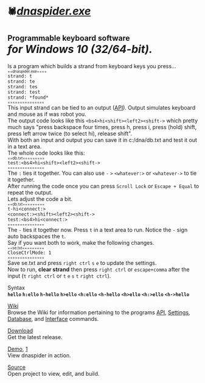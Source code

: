 # `🕷`<em>[dnaspider.exe](https://github.com/dnaspider/dna/releases "Download open source dnaspider.exe &#13;Programmable keyboard software for Windows 10")</em><br><br><sup><sup>Programmable keyboard software </sup></sup><br><em>for Windows 10 (32/64-bit).</em>
Is a program which builds a strand from keyboard keys you press... 
<br><sub><sub>==dnaspider.exe====</sub></sub>
<br><span title="The [t] key on the keyboard was pressed">`strand: t`</span>
<br><span title="The [e] key on the keyboard was pressed">`strand: te`</span>
<br><span title="The [s] key on the keyboard was pressed">`strand: tes`</span>
<br><span title="The [t] key on the keyboard was pressed">`strand: test`</span>
<br><span title="The input sequence [test] was found in the &#13;beginning of one of the lines in db.txt.&#13;Running trailing output...">`strand: *found*`</span>
<br><sup><sup>===============</sup></sup>
<br>This input strand can be tied to an output (<a href="https://github.com/dnaspider/dna/wiki/api" title="Application programming interface">API</a>). Output simulates keyboard and mouse as if was robot you. 
<br>The output code looks like this `<bs4>hi<shift><left2><shift->` which pretty much says "press backspace four times, press h, press i, press (hold) shift, press left arrow twice (to select hi), release shift". 
<br>With both an input and output you can save it in c:/dna/db.txt and test it out in a text area.
<br>The whole code looks like this:
<br><sub><sub><span title="Database: c:\dna\db.txt">==db.txt=========</span></sub></sub>
<br>`test:<bs4>hi<shift><left2><shift->`
<br><sup><sup>===============</sup></sup>
<br>The `:` ties it together. You can also use `-` `>` <span title="Press: right ctrl, w, h, a, t, e, v, e, r">`<whatever:>`</span> or <span title="Press: right ctrl, w, h, a, t, e, v, e, r">`<whatever->`</span> to tie it together.
<br>After running the code once you can press `Scroll Lock` or `Escape + Equal` to repeat the output.
<br>Lets adjust the code a bit.
<br><sub><sub><span title="Database: c:\dna\db.txt">==db.txt=========</span></sub></sub>
<br>`t-hi<connect:>`
<br>`<connect:><shift><left2><shift->`
<br>`test:<bs4>hi<connect:>`
<br><sup><sup>===============</sup></sup>
<br>The `-` ties it together now. Press `t` in a text area to run. Notice the `-` sign auto backspaces the `t`.
<br>Say if you want both to work, make the following changes.
<br><sub><sub><span title="Settings: c:\dna\se.txt">==se.txt=========</span></sub></sub>
<br><span title="CloseCtrlMode: True">`CloseCtrlMode: 1`</span>
<br><sup><sup>===============</sup></sup>
<br>Save se.txt and press `right ctrl` `s` `e` to update the settings.
 <br>Now to run, <strong title="Toggle right ctrl, backspace, or pause">clear strand</strong> then press `right ctrl` or `escape+comma` after the input (`t` `right ctrl` or `t` `e` `s` `t` `right ctrl`).


<span title="Next level sh*t">Syntax</span>
<br><strong><span title="Settings&#013;=se.txt==========&#013;StrandLengthMode: 1&#013;StrandLength: 3&#013;CtrlScanOnlyMode: 0&#013;CloseCtrlMode: 0&#013;Ignore_A-Z: 0&#013;===============&#013;&#013;Database&#013;=db.txt==========&#013;hello&#013;===============&#13;&#013;Run&#013;Press h e l in a text area&#13;&#13;Program&#13;=dnaspider.exe=====&#013;strand: h&#013;strand: he&#013;strand: hel&#013;===============">`hello`</span>
 <span title="=se.txt==========&#013;StrandLengthMode: 0&#013;CtrlScanOnlyMode: 0&#013;CloseCtrlMode: 0&#013;Ignore_A-Z: 0&#013;===============&#13;&#13;=db.txt==========&#13;h:ello&#13;===============&#13;&#13;Run&#13;Clear strand then press h&#13;&#13;To clear strand, toggle right&#13;ctrl, pause, or backspace&#13;&#13;=dnaspider.exe=====&#013;strand: h&#013;===============">`h:ello`</span>
 <span title="Use minus sign for auto backspace&#13;&#13;=db.txt==========&#13;h-hello&#13;===============&#13;&#13;Run&#13;Clear strand then press h&#13;&#13;=dnaspider.exe=====&#013;strand: h&#013;===============">`h-hello`</span>
 <span title="=db.txt==========&#13;h>ello&#13;===============&#13;&#13;Run&#13;Press h&#13;&#13;=dnaspider.exe=====&#013;strand: h&#013;===============">`h>ello`</span>
 <span title="=db.txt==========&#13;<h:ello&#13;===============&#13;&#13;Run&#13;Press ctrl, release ctrl, h&#13;Or press esc + comma, h&#13;&#13;=dnaspider.exe=====&#013;strand: <&#13;strand: <h&#013;===============">`<h:ello`</span>
 <span title="&#13;&#13;=db.txt==========&#13;<h-hello&#13;===============&#13;&#13;Run&#13;Press ctrl, release ctrl, h&#13;&#13;=dnaspider.exe=====&#013;strand: <&#13;strand: <h&#013;===============">`<h-hello`</span>
 <span title="&#13;&#13;=db.txt==========&#13;<h>ello&#13;===============&#13;&#13;Run&#13;Press ctrl, release ctrl, h&#13;&#13;=dnaspider.exe=====&#013;strand: <&#13;strand: <h&#013;===============">`<h>ello`</span>
 <span title="Connect&#13;&#13;=db.txt========&#13;<i-><o->h<h:>!&#13;<o->hello!&#13;<h:>ello&#13;=============&#13;&#13;Run&#13;Press ctrl, release ctrl, i&#13;&#13;=dnaspider.exe=====&#013;strand: <i&#013;===============">`<h:>ello`</span>
 <span title="Infinite loop&#13;&#13;Press esc or pause to stop&#13;&#13;=db.txt==========&#13;<h-><speed:250>hello <h->&#13;===============&#13;&#13;Run&#13;Press ctrl, release ctrl, h&#13;&#13;=dnaspider.exe=====&#013;strand: <&#13;strand: <h&#013;===============">`<h->hello`</span></strong>

<a href="https://github.com/dnaspider/dna/wiki" title="API, db.txt, Settings, Interface">Wiki</a>&nbsp;
<br>Browse the Wiki for information pertaining to the programs <a href="https://github.com/dnaspider/dna/wiki/api" title="Application programming interface">API</a>, <a href="https://github.com/dnaspider/dna/wiki/settings" title="se.txt">Settings</a>, <a href="https://github.com/dnaspider/dna/wiki/db.txt" title="db.txt">Database</a>, and <a href="https://github.com/dnaspider/dna/wiki/interface" title="UI">Interface</a> commands.

<a href="https://github.com/dnaspider/dna/releases" title="Press [win + pause] for system type">Download</a>&nbsp;
<br>Get the latest release.

<a href="https://www.youtube.com/watch?v=OAhHa7FXAnQ" title="Video">Demo</a>,&nbsp;<a href="https://youtu.be/eREkcFJht8k" title="Video">1</a>&nbsp;
<br>View dnaspider in action.

<a href="https://github.com/dnaspider/dna/archive/master.zip" title="Extract dna-master folder from dna-master.zip to desktop&#13;&#13;dnaspider.vcxproj -> Open with -> Visual Studio&#13;&#13;Solution Explorer -> Source Files -> dnaspider.cpp&#13;&#13;Build (Release, x64)&#13;Ctrl + Shift + B&#13;&#13;dnaspider.exe build can be found in dna/x64/release or dna/Release (x86)">Source</a>
<br>Open project to view, edit, and build.
